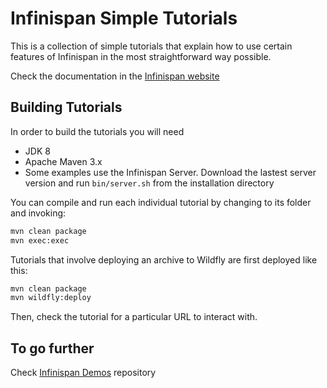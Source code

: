 # Infinispan Simple Tutorials

This is a collection of simple tutorials that explain how to use certain
features of Infinispan in the most straightforward way possible.

Check the documentation in the [Infinispan website](https://infinispan.org/infinispan-simple-tutorials)


## Building Tutorials

In order to build the tutorials you will need

- JDK 8
- Apache Maven 3.x
- Some examples use the Infinispan Server. Download the lastest server version and run `bin/server.sh` from the installation directory

You can compile and run each individual tutorial by changing to its folder
and invoking:

```bash
mvn clean package
mvn exec:exec
```

Tutorials that involve deploying an archive to Wildfly are first deployed like this:

```bash
mvn clean package
mvn wildfly:deploy
```

Then, check the tutorial for a particular URL to interact with.

## To go further
Check [Infinispan Demos](https://github.com/infinispan-demos/links) repository
